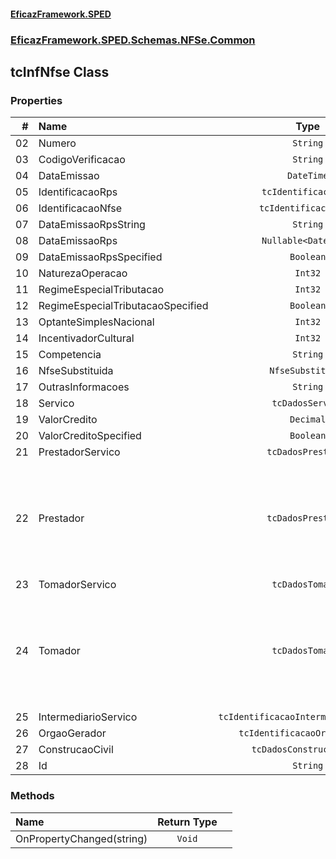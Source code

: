 #### [EficazFramework.SPED](EficazFrameworkSPED.md 'EficazFramework SPED')
### [EficazFramework.SPED.Schemas.NFSe.Common](EficazFramework.SPED.Schemas.NFSe.Common.md 'EficazFramework.SPED.Schemas.NFSe.Common')

## tcInfNfse Class
### Properties

| # | Name | Type | |
| ---: | :--- | :---: | :--- |
| 02 | Numero | `String` |  |
| 03 | CodigoVerificacao | `String` |  |
| 04 | DataEmissao | `DateTime` |  |
| 05 | IdentificacaoRps | `tcIdentificacaoRps` |  |
| 06 | IdentificacaoNfse | `tcIdentificacaoNfse` |  |
| 07 | DataEmissaoRpsString | `String` |  |
| 08 | DataEmissaoRps | `Nullable<DateTime>` |  |
| 09 | DataEmissaoRpsSpecified | `Boolean` |  |
| 10 | NaturezaOperacao | `Int32` |  |
| 11 | RegimeEspecialTributacao | `Int32` |  |
| 12 | RegimeEspecialTributacaoSpecified | `Boolean` |  |
| 13 | OptanteSimplesNacional | `Int32` |  |
| 14 | IncentivadorCultural | `Int32` |  |
| 15 | Competencia | `String` |  |
| 16 | NfseSubstituida | `NfseSubstituida` |  |
| 17 | OutrasInformacoes | `String` |  |
| 18 | Servico | `tcDadosServico` |  |
| 19 | ValorCredito | `Decimal` |  |
| 20 | ValorCreditoSpecified | `Boolean` |  |
| 21 | PrestadorServico | `tcDadosPrestador` |  |
| 22 | Prestador | `tcDadosPrestador` | ATENÇÃO: Disponível apenas no padrão ABRASF. Outros layoutes retornarão NULL |
| 23 | TomadorServico | `tcDadosTomador` |  |
| 24 | Tomador | `tcDadosTomador` | ATENÇÃO: Disponível apenas no padrão ABRASF. Outros layoutes retornarão NULL |
| 25 | IntermediarioServico | `tcIdentificacaoIntermediarioServico` |  |
| 26 | OrgaoGerador | `tcIdentificacaoOrgaoGerador` |  |
| 27 | ConstrucaoCivil | `tcDadosConstrucaoCivil` |  |
| 28 | Id | `String` |  |
### Methods

| Name | Return Type | |
| :--- | :---: | :--- |
| OnPropertyChanged(string) | `Void` |  |
